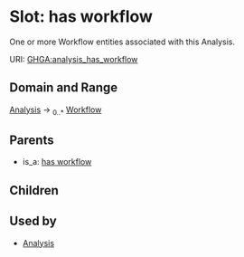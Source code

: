 
# Slot: has workflow


One or more Workflow entities associated with this Analysis.

URI: [GHGA:analysis_has_workflow](https://w3id.org/GHGA/analysis_has_workflow)


## Domain and Range

[Analysis](Analysis.md) &#8594;  <sub>0..\*</sub> [Workflow](Workflow.md)

## Parents

 *  is_a: [has workflow](has_workflow.md)

## Children


## Used by

 * [Analysis](Analysis.md)
